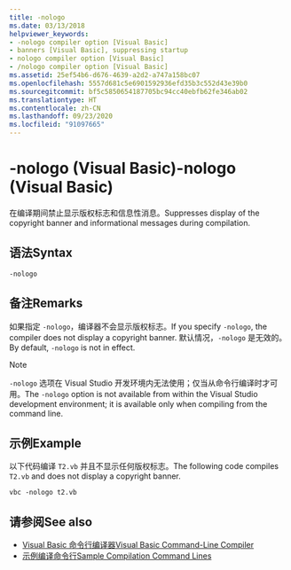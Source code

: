 ```yaml
---
title: -nologo
ms.date: 03/13/2018
helpviewer_keywords:
- -nologo compiler option [Visual Basic]
- banners [Visual Basic], suppressing startup
- nologo compiler option [Visual Basic]
- /nologo compiler option [Visual Basic]
ms.assetid: 25ef54b6-d676-4639-a2d2-a747a158bc07
ms.openlocfilehash: 5557d681c5e6901592936efd35b3c552d43e39b0
ms.sourcegitcommit: bf5c5850654187705bc94cc40ebfb62fe346ab02
ms.translationtype: HT
ms.contentlocale: zh-CN
ms.lasthandoff: 09/23/2020
ms.locfileid: "91097665"
---
```

# <a name="-nologo-visual-basic"></a><span data-ttu-id="98795-102">-nologo (Visual Basic)</span><span class="sxs-lookup"><span data-stu-id="98795-102">-nologo (Visual Basic)</span></span>

<span data-ttu-id="98795-103">在编译期间禁止显示版权标志和信息性消息。</span><span class="sxs-lookup"><span data-stu-id="98795-103">Suppresses display of the copyright banner and informational messages during compilation.</span></span>  
  
## <a name="syntax"></a><span data-ttu-id="98795-104">语法</span><span class="sxs-lookup"><span data-stu-id="98795-104">Syntax</span></span>  
  
```console  
-nologo  
```  
  
## <a name="remarks"></a><span data-ttu-id="98795-105">备注</span><span class="sxs-lookup"><span data-stu-id="98795-105">Remarks</span></span>  

 <span data-ttu-id="98795-106">如果指定 `-nologo`，编译器不会显示版权标志。</span><span class="sxs-lookup"><span data-stu-id="98795-106">If you specify `-nologo`, the compiler does not display a copyright banner.</span></span> <span data-ttu-id="98795-107">默认情况，`-nologo` 是无效的。</span><span class="sxs-lookup"><span data-stu-id="98795-107">By default, `-nologo` is not in effect.</span></span>  
  
> [!NOTE]
> <span data-ttu-id="98795-108">`-nologo` 选项在 Visual Studio 开发环境内无法使用；仅当从命令行编译时才可用。</span><span class="sxs-lookup"><span data-stu-id="98795-108">The `-nologo` option is not available from within the Visual Studio development environment; it is available only when compiling from the command line.</span></span>  
  
## <a name="example"></a><span data-ttu-id="98795-109">示例</span><span class="sxs-lookup"><span data-stu-id="98795-109">Example</span></span>  

 <span data-ttu-id="98795-110">以下代码编译 `T2.vb` 并且不显示任何版权标志。</span><span class="sxs-lookup"><span data-stu-id="98795-110">The following code compiles `T2.vb` and does not display a copyright banner.</span></span>  
  
```console
vbc -nologo t2.vb  
```  
  
## <a name="see-also"></a><span data-ttu-id="98795-111">请参阅</span><span class="sxs-lookup"><span data-stu-id="98795-111">See also</span></span>

- [<span data-ttu-id="98795-112">Visual Basic 命令行编译器</span><span class="sxs-lookup"><span data-stu-id="98795-112">Visual Basic Command-Line Compiler</span></span>](index.md)
- [<span data-ttu-id="98795-113">示例编译命令行</span><span class="sxs-lookup"><span data-stu-id="98795-113">Sample Compilation Command Lines</span></span>](sample-compilation-command-lines.md)
